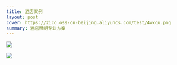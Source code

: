 ```yaml
---
title: 酒店案例
layout: post
cover: https://zico.oss-cn-beijing.aliyuncs.com/test/4wxqu.png
summary: 酒店照明专业方案
---
```


![](https://zico.oss-cn-beijing.aliyuncs.com/test/hv88p.jpg)

![](https://zico.oss-cn-beijing.aliyuncs.com/test/5xebn.jpg)
